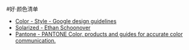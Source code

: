 #好·颜色清单


- [Color - Style - Google design guidelines](https://material.google.com/style/color.html#color-color-palette)
- [Solarized - Ethan Schoonover](http://ethanschoonover.com/solarized)
- [Pantone - PANTONE Color, products and guides for accurate color communication.](http://www.pantone.com/pages/pantone/index.aspx)